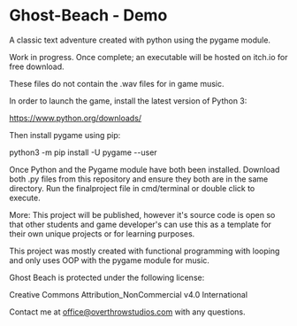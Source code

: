 # Ghost-Beach - Demo
A classic text adventure created with python using the pygame module.

Work in progress.
Once complete; an executable will be hosted on itch.io for free download.

These files do not contain the .wav files for in game music.

In order to launch the game, install the latest version of Python 3:

https://www.python.org/downloads/

Then install pygame using pip:

python3 -m pip install -U pygame --user

Once Python and the Pygame module have both been installed. 
Download both .py files from this repository and ensure they both are in the same directory.
Run the finalproject file in cmd/terminal or double click to execute.

More:
This project will be published, however it's source code is open 
so that other students and game developer's can use this as a template for their own unique projects or for learning purposes.

This project was mostly created with functional programming with looping and only uses 
OOP with the pygame module for music.


Ghost Beach is protected under the following license:

Creative Commons Attribution_NonCommercial v4.0 International


Contact me at office@overthrowstudios.com with any questions. 
